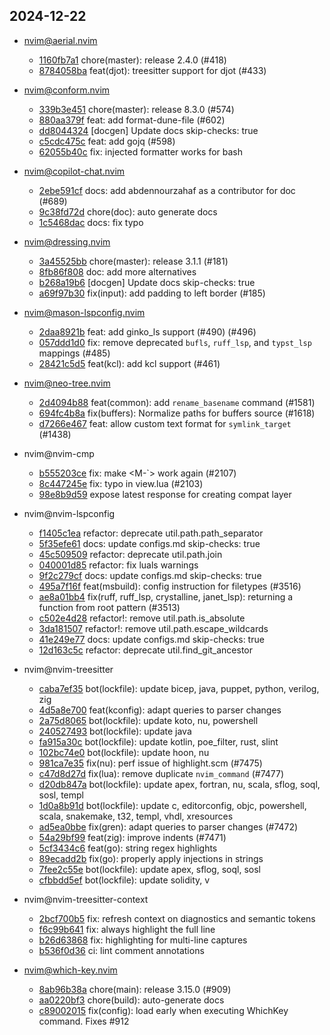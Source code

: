 ## 2024-12-22

* nvim@aerial.nvim
  - [1160fb7a1](https://github.com/stevearc/aerial.nvim/commit/1160fb7a15a34b03b7381d95d45560712b5f19d0) chore(master): release 2.4.0 (#418)
  - [8784058ba](https://github.com/stevearc/aerial.nvim/commit/8784058ba957dd84730fc76aec93f56c1b980583) feat(djot): treesitter support for djot (#433)

* nvim@conform.nvim
  - [339b3e451](https://github.com/stevearc/conform.nvim/commit/339b3e4519ec49312d34fcfa275aa15bfaa67025) chore(master): release 8.3.0 (#574)
  - [880aa379f](https://github.com/stevearc/conform.nvim/commit/880aa379f91ed36c328806846f7c1eca9b49241e) feat: add format-dune-file (#602)
  - [dd8044324](https://github.com/stevearc/conform.nvim/commit/dd8044324fbb0bab5a51b2b69ff5b11c5afc4d99) [docgen] Update docs skip-checks: true
  - [c5cdc475c](https://github.com/stevearc/conform.nvim/commit/c5cdc475c9100933b9e2f6a4876e8baf5ef2735a) feat: add gojq (#598)
  - [62055b40c](https://github.com/stevearc/conform.nvim/commit/62055b40c4d0b001c87559c7adf96a4a464bcdd5) fix: injected formatter works for bash

* nvim@copilot-chat.nvim
  - [2ebe591cf](https://github.com/CopilotC-Nvim/CopilotChat.nvim/commit/2ebe591cff06018e265263e71e1dbc4c5aa8281e) docs: add abdennourzahaf as a contributor for doc (#689)
  - [9c38fd72d](https://github.com/CopilotC-Nvim/CopilotChat.nvim/commit/9c38fd72d3048507f3ba26ea682740f9fbdb8b49) chore(doc): auto generate docs
  - [1c5468dac](https://github.com/CopilotC-Nvim/CopilotChat.nvim/commit/1c5468dac58b605f02804599bd72e85a83d5054e) docs: fix typo

* nvim@dressing.nvim
  - [3a45525bb](https://github.com/stevearc/dressing.nvim/commit/3a45525bb182730fe462325c99395529308f431e) chore(master): release 3.1.1 (#181)
  - [8fb86f808](https://github.com/stevearc/dressing.nvim/commit/8fb86f808420d5a8a1b1bf869b1609b2337dc6e0) doc: add more alternatives
  - [b268a19b6](https://github.com/stevearc/dressing.nvim/commit/b268a19b6b90c8e77a7ab87c4f42e6a6b2471338) [docgen] Update docs skip-checks: true
  - [a69f97b30](https://github.com/stevearc/dressing.nvim/commit/a69f97b300b09091a59a793cb4e20599ffe30b12) fix(input): add padding to left border (#185)

* nvim@mason-lspconfig.nvim
  - [2daa8921b](https://github.com/williamboman/mason-lspconfig.nvim/commit/2daa8921b7afdcfa47419a21ea343c3df6d74fa0) feat: add ginko_ls support (#490) (#496)
  - [057ddd1d0](https://github.com/williamboman/mason-lspconfig.nvim/commit/057ddd1d02f6a59ea2d2bd78edd9f98757b465e2) fix: remove deprecated `bufls`, `ruff_lsp`, and `typst_lsp` mappings (#485)
  - [28421c5d5](https://github.com/williamboman/mason-lspconfig.nvim/commit/28421c5d52aadf5800bca20ad935819d414c9568) feat(kcl): add kcl support (#461)

* nvim@neo-tree.nvim
  - [2d4094b88](https://github.com/nvim-neo-tree/neo-tree.nvim/commit/2d4094b885ea642f590997e92ffe6415fdc60185) feat(common): add `rename_basename` command (#1581)
  - [694fc4b8a](https://github.com/nvim-neo-tree/neo-tree.nvim/commit/694fc4b8a5a722fcc85a57515cb47eea58212b53) fix(buffers): Normalize paths for buffers source (#1618)
  - [d7266e467](https://github.com/nvim-neo-tree/neo-tree.nvim/commit/d7266e467de1adbaf775cbd4bff9b68842e27386) feat: allow custom text format for `symlink_target` (#1438)

* nvim@nvim-cmp
  - [b555203ce](https://github.com/hrsh7th/nvim-cmp/commit/b555203ce4bd7ff6192e759af3362f9d217e8c89) fix: make <M-`> work again (#2107)
  - [8c447245e](https://github.com/hrsh7th/nvim-cmp/commit/8c447245e10a0637d236182c7b02d32da4bc23bf) fix: typo in view.lua (#2103)
  - [98e8b9d59](https://github.com/hrsh7th/nvim-cmp/commit/98e8b9d593a5547c126a39212d6f5e954a2d85dd) expose latest response for creating compat layer

* nvim@nvim-lspconfig
  - [f1405c1ea](https://github.com/neovim/nvim-lspconfig/commit/f1405c1ea5d7a1051a8ced3110d7cf3b8524041b) refactor: deprecate util.path.path_separator
  - [5f35efe61](https://github.com/neovim/nvim-lspconfig/commit/5f35efe61095997ea185bc4e20704b47e339e24c) docs: update configs.md skip-checks: true
  - [45c509509](https://github.com/neovim/nvim-lspconfig/commit/45c5095097702e8316f9409b39b2721db8534db2) refactor: deprecate util.path.join
  - [040001d85](https://github.com/neovim/nvim-lspconfig/commit/040001d85e9190a904d0e35ef5774633e14d8475) refactor: fix luals warnings
  - [9f2c279cf](https://github.com/neovim/nvim-lspconfig/commit/9f2c279cf9abe584f03bfeb37c6658d68e3ff49d) docs: update configs.md skip-checks: true
  - [495a7f16f](https://github.com/neovim/nvim-lspconfig/commit/495a7f16f6eb1d3e9b2b976c77b51ab9f970046d) feat(msbuild): config instruction for filetypes (#3516)
  - [ae8a01bb4](https://github.com/neovim/nvim-lspconfig/commit/ae8a01bb40848490548e5d07b97ed972ed43c2f9) fix(ruff, ruff_lsp, crystalline, janet_lsp): returning a function from root pattern (#3513)
  - [c502e4d28](https://github.com/neovim/nvim-lspconfig/commit/c502e4d288d1e29b46f6b78aa4b375a40c82e8b0) refactor!: remove util.path.is_absolute
  - [3da181507](https://github.com/neovim/nvim-lspconfig/commit/3da18150795cd0cf2c0efe3c6fe6e142800c14ef) refactor!: remove util.path.escape_wildcards
  - [41e249e77](https://github.com/neovim/nvim-lspconfig/commit/41e249e7787ab2ca16160bbc4bb4cfca28542995) docs: update configs.md skip-checks: true
  - [12d163c5c](https://github.com/neovim/nvim-lspconfig/commit/12d163c5c2b05e85431f2deef5d9d59a8fd8dfc2) refactor: deprecate util.find_git_ancestor

* nvim@nvim-treesitter
  - [caba7ef35](https://github.com/nvim-treesitter/nvim-treesitter/commit/caba7ef3556079dec03407bcbb290ddc688ea06e) bot(lockfile): update bicep, java, puppet, python, verilog, zig
  - [4d5a8e700](https://github.com/nvim-treesitter/nvim-treesitter/commit/4d5a8e7006db5ad78b8af87ffff988727999745d) feat(kconfig): adapt queries to parser changes
  - [2a75d8065](https://github.com/nvim-treesitter/nvim-treesitter/commit/2a75d8065cff33216e106b651eb0f58b90375717) bot(lockfile): update koto, nu, powershell
  - [240527493](https://github.com/nvim-treesitter/nvim-treesitter/commit/2405274937718d520a40e03df92030dca6b4f0fd) bot(lockfile): update java
  - [fa915a30c](https://github.com/nvim-treesitter/nvim-treesitter/commit/fa915a30c5cdf1d18129e9ef6ac2ee0fa799904f) bot(lockfile): update kotlin, poe_filter, rust, slint
  - [102bc74e0](https://github.com/nvim-treesitter/nvim-treesitter/commit/102bc74e093ef54aab57a368db15befeb9ba9d58) bot(lockfile): update hoon, nu
  - [981ca7e35](https://github.com/nvim-treesitter/nvim-treesitter/commit/981ca7e353da6ea69eaafe4348fda5e800f9e1d8) fix(nu): perf issue of highlight.scm (#7475)
  - [c47d8d27d](https://github.com/nvim-treesitter/nvim-treesitter/commit/c47d8d27d047634d00a07ca80a1b694624743b38) fix(lua): remove duplicate `nvim_command` (#7477)
  - [d20db847a](https://github.com/nvim-treesitter/nvim-treesitter/commit/d20db847aaa5c023a040e8453b4dd82b00f8dcfd) bot(lockfile): update apex, fortran, nu, scala, sflog, soql, sosl, templ
  - [1d0a8b91d](https://github.com/nvim-treesitter/nvim-treesitter/commit/1d0a8b91d02511a7f4d7aa74b2db0e19d6e780be) bot(lockfile): update c, editorconfig, objc, powershell, scala, snakemake, t32, templ, vhdl, xresources
  - [ad5ea0bbe](https://github.com/nvim-treesitter/nvim-treesitter/commit/ad5ea0bbeddcc375d4a398ce842c478e7e15c27d) fix(gren): adapt queries to parser changes (#7472)
  - [54a29bf99](https://github.com/nvim-treesitter/nvim-treesitter/commit/54a29bf99d5ccb2de512906279686457d699f8e5) feat(zig): improve indents (#7471)
  - [5cf3434c6](https://github.com/nvim-treesitter/nvim-treesitter/commit/5cf3434c694a94fccfca79588654e57053a68572) feat(go): string regex highlights
  - [89ecadd2b](https://github.com/nvim-treesitter/nvim-treesitter/commit/89ecadd2b1f8228a369789cb97cf1f0747ce02ab) fix(go): properly apply injections in strings
  - [7fee2c55e](https://github.com/nvim-treesitter/nvim-treesitter/commit/7fee2c55e0ba1a6307a80eee7fab84533e5721e9) bot(lockfile): update apex, sflog, soql, sosl
  - [cfbbdd5ef](https://github.com/nvim-treesitter/nvim-treesitter/commit/cfbbdd5effbde3d47d2d662e67cfcd62a93b783f) bot(lockfile): update solidity, v

* nvim@nvim-treesitter-context
  - [2bcf700b5](https://github.com/nvim-treesitter/nvim-treesitter-context/commit/2bcf700b59bc92850ca83a1c02e86ba832e0fae0) fix: refresh context on diagnostics and semantic tokens
  - [f6c99b641](https://github.com/nvim-treesitter/nvim-treesitter-context/commit/f6c99b64111ab1424c8fde3d9a6f3cd08234f8cb) fix: always highlight the full line
  - [b26d63868](https://github.com/nvim-treesitter/nvim-treesitter-context/commit/b26d6386820a8e01c422b00be9382758843a14c8) fix: highlighting for multi-line captures
  - [b536f0d36](https://github.com/nvim-treesitter/nvim-treesitter-context/commit/b536f0d367554167dbf805a649b4f2da3fd1a0b2) ci: lint comment annotations

* nvim@which-key.nvim
  - [8ab96b38a](https://github.com/folke/which-key.nvim/commit/8ab96b38a2530eacba5be717f52e04601eb59326) chore(main): release 3.15.0 (#909)
  - [aa0220bf3](https://github.com/folke/which-key.nvim/commit/aa0220bf3510d7692cae084f282e5c11951b6a4c) chore(build): auto-generate docs
  - [c89002015](https://github.com/folke/which-key.nvim/commit/c8900201501ab6f0dcfabd55c70f6ba03ada3bd8) fix(config): load early when executing WhichKey command. Fixes #912